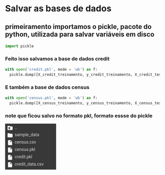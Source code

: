 # Salvar as bases de dados

## primeiramento importamos o pickle, pacote do python, utilizada para salvar variáveis em disco

```python
import pickle
```

### Feito isso salvamos a base de dados credit

```python
with open('credit.pkl', mode = 'wb') as f:
  pickle.dump([X_credit_treinamento, y_credit_treinamento, X_credit_teste, y_credit_teste], f)
```

### E também a base de dados census

```python
with open('census.pkl', mode = 'wb') as f:
  pickle.dump([X_census_treinamento, y_census_treinamento, X_census_teste, y_census_teste], f)
```

### note que ficou salvo no formato pkl, formato essse do pickle

![save](img/save_credit_census.png)
